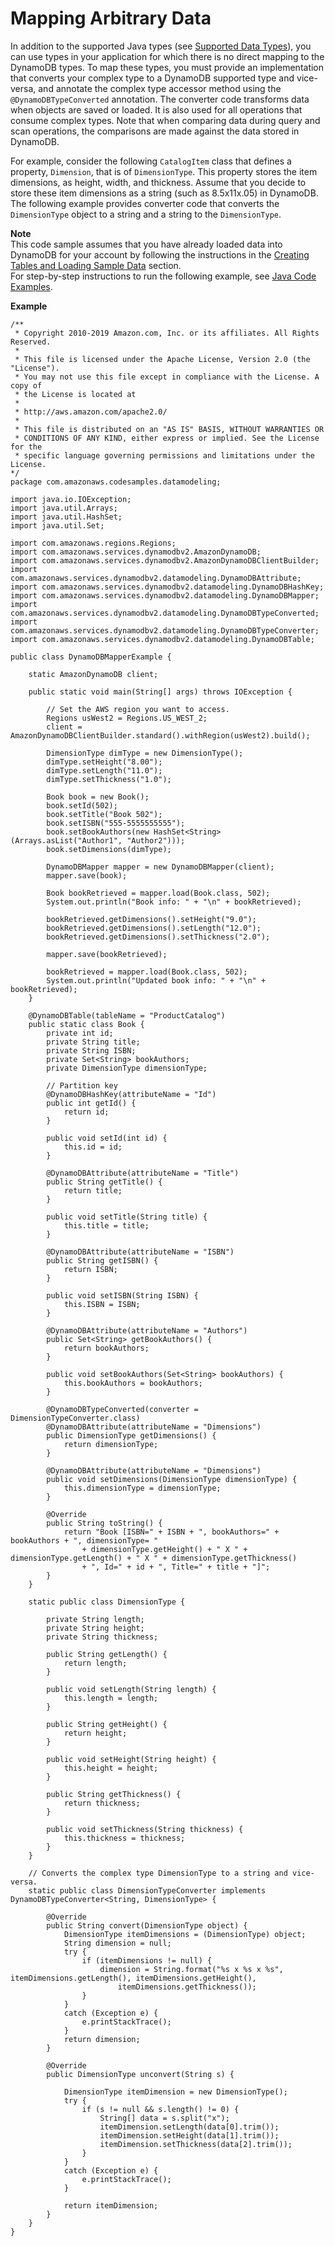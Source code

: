 # Mapping Arbitrary Data<a name="DynamoDBMapper.ArbitraryDataMapping"></a>

In addition to the supported Java types \(see [Supported Data Types](DynamoDBMapper.DataTypes.md)\), you can use types in your application for which there is no direct mapping to the DynamoDB types\. To map these types, you must provide an implementation that converts your complex type to a DynamoDB supported type and vice\-versa, and annotate the complex type accessor method using the `@DynamoDBTypeConverted` annotation\. The converter code transforms data when objects are saved or loaded\. It is also used for all operations that consume complex types\. Note that when comparing data during query and scan operations, the comparisons are made against the data stored in DynamoDB\.

For example, consider the following `CatalogItem` class that defines a property, `Dimension`, that is of `DimensionType`\. This property stores the item dimensions, as height, width, and thickness\. Assume that you decide to store these item dimensions as a string \(such as 8\.5x11x\.05\) in DynamoDB\. The following example provides converter code that converts the `DimensionType` object to a string and a string to the `DimensionType`\.

**Note**  
This code sample assumes that you have already loaded data into DynamoDB for your account by following the instructions in the [Creating Tables and Loading Sample Data](SampleData.md) section\.  
For step\-by\-step instructions to run the following example, see [Java Code Examples](CodeSamples.Java.md)\.

**Example**  

```
/**
 * Copyright 2010-2019 Amazon.com, Inc. or its affiliates. All Rights Reserved.
 *
 * This file is licensed under the Apache License, Version 2.0 (the "License").
 * You may not use this file except in compliance with the License. A copy of
 * the License is located at
 *
 * http://aws.amazon.com/apache2.0/
 *
 * This file is distributed on an "AS IS" BASIS, WITHOUT WARRANTIES OR
 * CONDITIONS OF ANY KIND, either express or implied. See the License for the
 * specific language governing permissions and limitations under the License.
*/
package com.amazonaws.codesamples.datamodeling;

import java.io.IOException;
import java.util.Arrays;
import java.util.HashSet;
import java.util.Set;

import com.amazonaws.regions.Regions;
import com.amazonaws.services.dynamodbv2.AmazonDynamoDB;
import com.amazonaws.services.dynamodbv2.AmazonDynamoDBClientBuilder;
import com.amazonaws.services.dynamodbv2.datamodeling.DynamoDBAttribute;
import com.amazonaws.services.dynamodbv2.datamodeling.DynamoDBHashKey;
import com.amazonaws.services.dynamodbv2.datamodeling.DynamoDBMapper;
import com.amazonaws.services.dynamodbv2.datamodeling.DynamoDBTypeConverted;
import com.amazonaws.services.dynamodbv2.datamodeling.DynamoDBTypeConverter;
import com.amazonaws.services.dynamodbv2.datamodeling.DynamoDBTable;

public class DynamoDBMapperExample {

    static AmazonDynamoDB client;

    public static void main(String[] args) throws IOException {

        // Set the AWS region you want to access.
        Regions usWest2 = Regions.US_WEST_2;
        client = AmazonDynamoDBClientBuilder.standard().withRegion(usWest2).build();

        DimensionType dimType = new DimensionType();
        dimType.setHeight("8.00");
        dimType.setLength("11.0");
        dimType.setThickness("1.0");

        Book book = new Book();
        book.setId(502);
        book.setTitle("Book 502");
        book.setISBN("555-5555555555");
        book.setBookAuthors(new HashSet<String>(Arrays.asList("Author1", "Author2")));
        book.setDimensions(dimType);

        DynamoDBMapper mapper = new DynamoDBMapper(client);
        mapper.save(book);

        Book bookRetrieved = mapper.load(Book.class, 502);
        System.out.println("Book info: " + "\n" + bookRetrieved);

        bookRetrieved.getDimensions().setHeight("9.0");
        bookRetrieved.getDimensions().setLength("12.0");
        bookRetrieved.getDimensions().setThickness("2.0");

        mapper.save(bookRetrieved);

        bookRetrieved = mapper.load(Book.class, 502);
        System.out.println("Updated book info: " + "\n" + bookRetrieved);
    }

    @DynamoDBTable(tableName = "ProductCatalog")
    public static class Book {
        private int id;
        private String title;
        private String ISBN;
        private Set<String> bookAuthors;
        private DimensionType dimensionType;

        // Partition key
        @DynamoDBHashKey(attributeName = "Id")
        public int getId() {
            return id;
        }

        public void setId(int id) {
            this.id = id;
        }

        @DynamoDBAttribute(attributeName = "Title")
        public String getTitle() {
            return title;
        }

        public void setTitle(String title) {
            this.title = title;
        }

        @DynamoDBAttribute(attributeName = "ISBN")
        public String getISBN() {
            return ISBN;
        }

        public void setISBN(String ISBN) {
            this.ISBN = ISBN;
        }

        @DynamoDBAttribute(attributeName = "Authors")
        public Set<String> getBookAuthors() {
            return bookAuthors;
        }

        public void setBookAuthors(Set<String> bookAuthors) {
            this.bookAuthors = bookAuthors;
        }

        @DynamoDBTypeConverted(converter = DimensionTypeConverter.class)
        @DynamoDBAttribute(attributeName = "Dimensions")
        public DimensionType getDimensions() {
            return dimensionType;
        }

        @DynamoDBAttribute(attributeName = "Dimensions")
        public void setDimensions(DimensionType dimensionType) {
            this.dimensionType = dimensionType;
        }

        @Override
        public String toString() {
            return "Book [ISBN=" + ISBN + ", bookAuthors=" + bookAuthors + ", dimensionType= "
                + dimensionType.getHeight() + " X " + dimensionType.getLength() + " X " + dimensionType.getThickness()
                + ", Id=" + id + ", Title=" + title + "]";
        }
    }

    static public class DimensionType {

        private String length;
        private String height;
        private String thickness;

        public String getLength() {
            return length;
        }

        public void setLength(String length) {
            this.length = length;
        }

        public String getHeight() {
            return height;
        }

        public void setHeight(String height) {
            this.height = height;
        }

        public String getThickness() {
            return thickness;
        }

        public void setThickness(String thickness) {
            this.thickness = thickness;
        }
    }

    // Converts the complex type DimensionType to a string and vice-versa.
    static public class DimensionTypeConverter implements DynamoDBTypeConverter<String, DimensionType> {

        @Override
        public String convert(DimensionType object) {
            DimensionType itemDimensions = (DimensionType) object;
            String dimension = null;
            try {
                if (itemDimensions != null) {
                    dimension = String.format("%s x %s x %s", itemDimensions.getLength(), itemDimensions.getHeight(),
                        itemDimensions.getThickness());
                }
            }
            catch (Exception e) {
                e.printStackTrace();
            }
            return dimension;
        }

        @Override
        public DimensionType unconvert(String s) {

            DimensionType itemDimension = new DimensionType();
            try {
                if (s != null && s.length() != 0) {
                    String[] data = s.split("x");
                    itemDimension.setLength(data[0].trim());
                    itemDimension.setHeight(data[1].trim());
                    itemDimension.setThickness(data[2].trim());
                }
            }
            catch (Exception e) {
                e.printStackTrace();
            }

            return itemDimension;
        }
    }
}
```